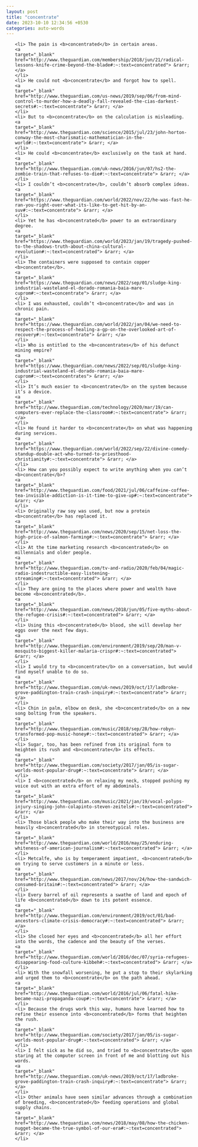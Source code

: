 ```yaml
---
layout: post
title: "concentrate"
date: 2023-10-10 12:34:56 +0530
categories: auto-words
---
```

<ol>

    <li> The pain is <b>concentrated</b> in certain areas.
    <a 
    target="_blank" 
    href="http://www.theguardian.com/membership/2018/jun/21/radical-lessons-knife-crime-beyond-the-blade#:~:text=concentrated"> &rarr; </a>
    </li>
    <li> He could not <b>concentrate</b> and forgot how to spell.
    <a 
    target="_blank" 
    href="http://www.theguardian.com/us-news/2019/sep/06/from-mind-control-to-murder-how-a-deadly-fall-revealed-the-cias-darkest-secrets#:~:text=concentrate"> &rarr; </a>
    </li>
    <li> But to <b>concentrate</b> on the calculation is misleading.
    <a 
    target="_blank" 
    href="http://www.theguardian.com/science/2015/jul/23/john-horton-conway-the-most-charismatic-mathematician-in-the-world#:~:text=concentrate"> &rarr; </a>
    </li>
    <li> He could <b>concentrate</b> exclusively on the task at hand.
    <a 
    target="_blank" 
    href="http://www.theguardian.com/uk-news/2016/jun/07/hs2-the-zombie-train-that-refuses-to-die#:~:text=concentrate"> &rarr; </a>
    </li>
    <li> I couldn’t <b>concentrate</b>, couldn’t absorb complex ideas.
    <a 
    target="_blank" 
    href="https://www.theguardian.com/world/2022/nov/22/he-was-fast-he-ran-you-right-over-what-its-like-to-get-hit-by-an-suv#:~:text=concentrate"> &rarr; </a>
    </li>
    <li> Yet he has <b>concentrated</b> power to an extraordinary degree.
    <a 
    target="_blank" 
    href="https://www.theguardian.com/world/2023/jan/19/tragedy-pushed-to-the-shadows-truth-about-china-cultural-revolution#:~:text=concentrated"> &rarr; </a>
    </li>
    <li> The containers were supposed to contain copper <b>concentrate</b>.
    <a 
    target="_blank" 
    href="https://www.theguardian.com/news/2022/sep/01/sludge-king-industrial-wasteland-el-dorado-romania-baia-mare-cuprom#:~:text=concentrate"> &rarr; </a>
    </li>
    <li> I was exhausted, couldn’t <b>concentrate</b> and was in chronic pain.
    <a 
    target="_blank" 
    href="https://www.theguardian.com/world/2022/jan/04/we-need-to-respect-the-process-of-healing-a-gp-on-the-overlooked-art-of-recovery#:~:text=concentrate"> &rarr; </a>
    </li>
    <li> Who is entitled to the <b>concentrates</b> of his defunct mining empire?
    <a 
    target="_blank" 
    href="https://www.theguardian.com/news/2022/sep/01/sludge-king-industrial-wasteland-el-dorado-romania-baia-mare-cuprom#:~:text=concentrates"> &rarr; </a>
    </li>
    <li> It’s much easier to <b>concentrate</b> on the system because it’s a device.
    <a 
    target="_blank" 
    href="http://www.theguardian.com/technology/2020/mar/19/can-computers-ever-replace-the-classroom#:~:text=concentrate"> &rarr; </a>
    </li>
    <li> He found it harder to <b>concentrate</b> on what was happening during services.
    <a 
    target="_blank" 
    href="https://www.theguardian.com/world/2022/sep/22/divine-comedy-standup-double-act-who-turned-to-priesthood-christianity#:~:text=concentrate"> &rarr; </a>
    </li>
    <li> How can you possibly expect to write anything when you can’t <b>concentrate</b>?
    <a 
    target="_blank" 
    href="http://www.theguardian.com/food/2021/jul/06/caffeine-coffee-tea-invisible-addiction-is-it-time-to-give-up#:~:text=concentrate"> &rarr; </a>
    </li>
    <li> Originally raw soy was used, but now a protein <b>concentrate</b> has replaced it.
    <a 
    target="_blank" 
    href="http://www.theguardian.com/news/2020/sep/15/net-loss-the-high-price-of-salmon-farming#:~:text=concentrate"> &rarr; </a>
    </li>
    <li> At the time marketing research <b>concentrated</b> on millennials and older people.
    <a 
    target="_blank" 
    href="http://www.theguardian.com/tv-and-radio/2020/feb/04/magic-radio-indestructible-easy-listening-streaming#:~:text=concentrated"> &rarr; </a>
    </li>
    <li> They are going to the places where power and wealth have become <b>concentrated</b>.
    <a 
    target="_blank" 
    href="http://www.theguardian.com/news/2018/jun/05/five-myths-about-the-refugee-crisis#:~:text=concentrated"> &rarr; </a>
    </li>
    <li> Using this <b>concentrated</b> blood, she will develop her eggs over the next few days.
    <a 
    target="_blank" 
    href="http://www.theguardian.com/environment/2019/sep/20/man-v-mosquito-biggest-killer-malaria-crispr#:~:text=concentrated"> &rarr; </a>
    </li>
    <li> I would try to <b>concentrate</b> on a conversation, but would find myself unable to do so.
    <a 
    target="_blank" 
    href="http://www.theguardian.com/uk-news/2019/oct/17/ladbroke-grove-paddington-train-crash-inquiry#:~:text=concentrate"> &rarr; </a>
    </li>
    <li> Chin in palm, elbow on desk, she <b>concentrated</b> on a new song bolting from the speakers.
    <a 
    target="_blank" 
    href="http://www.theguardian.com/music/2018/sep/28/how-robyn-transformed-pop-music-honey#:~:text=concentrated"> &rarr; </a>
    </li>
    <li> Sugar, too, has been refined from its original form to heighten its rush and <b>concentrate</b> its effects.
    <a 
    target="_blank" 
    href="http://www.theguardian.com/society/2017/jan/05/is-sugar-worlds-most-popular-drug#:~:text=concentrate"> &rarr; </a>
    </li>
    <li> I <b>concentrated</b> on relaxing my neck, stopped pushing my voice out with an extra effort of my abdominals.
    <a 
    target="_blank" 
    href="http://www.theguardian.com/music/2021/jan/19/vocal-polyps-injury-singing-john-colapinto-steven-zeitels#:~:text=concentrated"> &rarr; </a>
    </li>
    <li> Those black people who make their way into the business are heavily <b>concentrated</b> in stereotypical roles.
    <a 
    target="_blank" 
    href="http://www.theguardian.com/world/2016/may/25/enduring-whiteness-of-american-journalism#:~:text=concentrated"> &rarr; </a>
    </li>
    <li> Metcalfe, who is by temperament impatient, <b>concentrated</b> on trying to serve customers in a minute or less.
    <a 
    target="_blank" 
    href="http://www.theguardian.com/news/2017/nov/24/how-the-sandwich-consumed-britain#:~:text=concentrated"> &rarr; </a>
    </li>
    <li> Every barrel of oil represents a swathe of land and epoch of life <b>concentrated</b> down to its potent essence.
    <a 
    target="_blank" 
    href="http://www.theguardian.com/environment/2019/oct/01/bad-ancestors-climate-crisis-democracy#:~:text=concentrated"> &rarr; </a>
    </li>
    <li> She closed her eyes and <b>concentrated</b> all her effort into the words, the cadence and the beauty of the verses.
    <a 
    target="_blank" 
    href="http://www.theguardian.com/world/2016/dec/07/syria-refugees-disappearing-food-culture-kibbeh#:~:text=concentrated"> &rarr; </a>
    </li>
    <li> With the snowfall worsening, he put a stop to their skylarking and urged them to <b>concentrate</b> on the path ahead.
    <a 
    target="_blank" 
    href="http://www.theguardian.com/world/2016/jul/06/fatal-hike-became-nazi-propaganda-coup#:~:text=concentrate"> &rarr; </a>
    </li>
    <li> Because the drugs work this way, humans have learned how to refine their essence into <b>concentrated</b> forms that heighten the rush.
    <a 
    target="_blank" 
    href="http://www.theguardian.com/society/2017/jan/05/is-sugar-worlds-most-popular-drug#:~:text=concentrated"> &rarr; </a>
    </li>
    <li> I felt sick as he did so, and tried to <b>concentrate</b> upon staring at the computer screen in front of me and blotting out his words.
    <a 
    target="_blank" 
    href="http://www.theguardian.com/uk-news/2019/oct/17/ladbroke-grove-paddington-train-crash-inquiry#:~:text=concentrate"> &rarr; </a>
    </li>
    <li> Other animals have seen similar advances through a combination of breeding, <b>concentrated</b> feeding operations and global supply chains.
    <a 
    target="_blank" 
    href="http://www.theguardian.com/news/2018/may/08/how-the-chicken-nugget-became-the-true-symbol-of-our-era#:~:text=concentrated"> &rarr; </a>
    </li>
